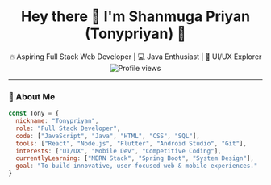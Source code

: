 <!-- GitHub Profile README for Tonypriyan -->

<h1 align="center">Hey there 👋 I'm Shanmuga Priyan (Tonypriyan) 🚀</h1>
<p align="center">
  🔥 Aspiring Full Stack Web Developer | 💻 Java Enthusiast | 🎨 UI/UX Explorer
  <br>
  <img src="https://komarev.com/ghpvc/?username=tonypriyan&style=flat-square&color=brightgreen" alt="Profile views" />
</p>

---

### 🌟 About Me

```js
const Tony = {
  nickname: "Tonypriyan",
  role: "Full Stack Developer",
  code: ["JavaScript", "Java", "HTML", "CSS", "SQL"],
  tools: ["React", "Node.js", "Flutter", "Android Studio", "Git"],
  interests: ["UI/UX", "Mobile Dev", "Competitive Coding"],
  currentlyLearning: ["MERN Stack", "Spring Boot", "System Design"],
  goal: "To build innovative, user-focused web & mobile experiences."
}

